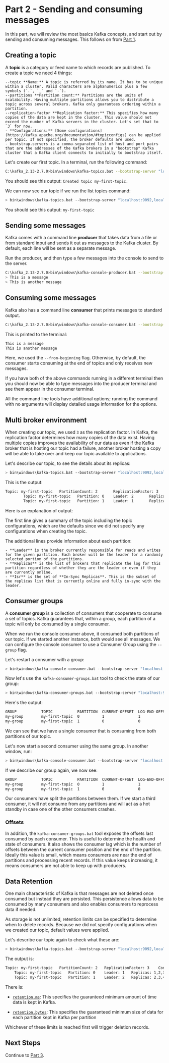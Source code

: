 # Part 2 - Sending and consuming messages

In this part, we will review the most basics Kafka concepts, and start out by sending and consuming messages. This follows on from [Part 1](../part1/README.md).

## Creating a topic

A **topic** is a category or feed name to which records are published. To create a topic we need 4 things:

    --topic **Name:** A topic is referred by its name. It has to be unique within a cluster. Valid characters are alphanumerics plus a few symbols (`.`, `_` and `-`).
    --partitions **Partition count:** Partitions are the units of scalability. Having multiple partitions allows you to distribute a topic across several brokers. Kafka only guarantees ordering within a partition.
    --replication-factor **Replication factor:** This specifies how many copies of the data are kept in the cluster. This value should not exceed the number of Kafka servers in the cluster. Let's set that to `3` for now.
    - **Configurations:** [Some configurations](https://kafka.apache.org/documentation/#topicconfigs) can be applied per topic. If not specified, the broker defaults are used.
    - bootstrap.servers is a comma-separated list of host and port pairs that are the addresses of the Kafka brokers in a "bootstrap" Kafka cluster that a Kafka client connects to initially to bootstrap itself.
    
Let's create our first topic. In a terminal, run the following command:

```sh
C:\kafka_2.13-2.7.0>bin\windows\kafka-topics.bat --bootstrap-server "localhost:9092,localhost:9192,localhost:9292" --create --replication-factor 3 --partitions 2 --topic my-first-topic
```

You should see this output: `Created topic my-first-topic.`

We can now see our topic if we run the list topics command:
```sh
> bin\windows\kafka-topics.bat --bootstrap-server "localhost:9092,localhost:9192,localhost:9292" --list
```

You should see this output:  `my-first-topic`

## Sending some messages

Kafka comes with a command line **producer** that takes data from a file or from standard input and sends it out as messages to the Kafka cluster. By default, each line will be sent as a separate message.

Run the producer, and then type a few messages into the console to send to the server.

```sh
C:\kafka_2.13-2.7.0>bin\windows\kafka-console-producer.bat --bootstrap-server "localhost:9092,localhost:9192,localhost:9292" --topic my-first-topic
> This is a message
> This is another message
```

## Consuming some messages

Kafka also has a command line **consumer** that prints messages to standard output.

```sh
C:\kafka_2.13-2.7.0>bin\windows\kafka-console-consumer.bat --bootstrap-server "localhost:9092,localhost:9192,localhost:9292" --topic my-first-topic --from-beginning
```

This is printed to the terminal:

```sh
This is a message
This is another message
```

Here, we used the `--from-beginning` flag. Otherwise, by default, the consumer starts consuming at the end of topics and only receives new messages.

If you have both of the above commands running in a different terminal then you should now be able to type messages into the producer terminal and see them appear in the consumer terminal.

All the command line tools have additional options; running the command with no arguments will display detailed usage information for the options.

## Multi broker environment

When creating our topic, we used `3` as the replication factor. In Kafka, the replication factor determines how many copies of the data exist. Having multiple copies improves the availability of our data as even if the Kafka broker that is hosting our topic had a failure, another broker hosting a copy will be able to take over and keep our topic available to applications.

Let's describe our topic, to see the details about its replicas:

```sh
> bin\windows\kafka-topics.bat --bootstrap-server "localhost:9092,localhost:9192,localhost:9292" --describe --topic my-first-topic
```

This is the output:

```sh
Topic: my-first-topic   PartitionCount: 2       ReplicationFactor: 3    Configs: segment.bytes=1073741824
        Topic: my-first-topic   Partition: 0    Leader: 2       Replicas: 2,0,1 Isr: 2,0,1
        Topic: my-first-topic   Partition: 1    Leader: 1       Replicas: 1,2,0 Isr: 1,2,0
```

Here is an explanation of output:

The first line gives a summary of the topic including the topic configurations, which are the defaults since we did not specify any configurations when creating the topic.

The additional lines provide information about each partition:

    - **Leader** is the broker currently responsible for reads and writes for the given partition. Each broker will be the leader for a randomly selected portion of the partitions.
    - **Replicas** is the list of brokers that replicate the log for this partition regardless of whether they are the leader or even if they are currently online.
    - **Isr** is the set of **In-Sync Replicas**. This is the subset of the replicas list that is currently online and fully in-sync with the leader.

## Consumer groups

A **consumer group** is a collection of consumers that cooperate to consume a set of topics. Kafka guarantees that, within a group, each partition of a topic will only be consumed by a single consumer.

When we run the console consumer above, it consumed both partitions of our topic. If we started another instance, both would see all messages. We can configure the console consumer to use a Consumer Group using the `--group` flag.

Let's restart a consumer with a group:

```sh
> bin\windows\kafka-console-consumer.bat --bootstrap-server "localhost:9092,localhost:9192,localhost:9292" --topic my-first-topic --from-beginning --group my-group
```

Now let's use the `kafka-consumer-groups.bat` tool to check the state of our group:
```sh
> bin\windows\kafka-consumer-groups.bat --bootstrap-server "localhost:9092,localhost:9192,localhost:9292" --describe --group my-group
```

Here's the output:

```sh
GROUP           TOPIC           PARTITION  CURRENT-OFFSET  LOG-END-OFFSET  LAG             CONSUMER-ID                                              HOST            CLIENT-ID
my-group        my-first-topic  0          1               1               0               consumer-my-group-1-a139ff8b-4e7d-40e4-8c81-660b629913d5 /169.254.0.3    consumer-my-group-1
my-group        my-first-topic  1          0               0               0               consumer-my-group-1-a139ff8b-4e7d-40e4-8c81-660b629913d5 /169.254.0.3    consumer-my-group-1
```


We can see that we have a single consumer that is consuming from both partitions of our topic.

Let's now start a second consumer using the same group. In another window, run:

```sh
> bin\windows\kafka-console-consumer.bat --bootstrap-server "localhost:9092,localhost:9192,localhost:9292" --topic my-first-topic --from-beginning --group my-group
```

If we describe our group again, we now see:
```sh
GROUP           TOPIC           PARTITION  CURRENT-OFFSET  LOG-END-OFFSET  LAG             CONSUMER-ID                                              HOST            CLIENT-ID
my-group        my-first-topic  0          1               1               0               consumer-my-group-1-287eb22f-a2e2-4a8d-9c22-b120622bf885 /169.254.0.3    consumer-my-group-1
my-group        my-first-topic  1          0               0               0               consumer-my-group-1-a139ff8b-4e7d-40e4-8c81-660b629913d5 /169.254.0.3    consumer-my-group-1
```

Our consumers have split the partitions between them. If we start a third consumer, it will not consume from any partitions and will act as a hot standby in case one of the other consumers crashes.

### Offsets

In addition, the `kafka-consumer-groups.bat` tool exposes the offsets last consumed by each consumer. This is useful to determine the health and state of consumers. It also shows the consumer lag which is the number of offsets between the current consumer position and the end of the partition. Ideally this value is small, which means consumers are near the end of partitions and processing recent records. If this value keeps increasing, it means consumers are not able to keep up with producers.


## Data Retention

One main characteristic of Kafka is that messages are not deleted once consumed but instead they are persisted. This persistence allows data to be consumed by many consumers and also enables consumers to reprocess data if needed.

As storage is not unlimited, retention limits can be specified to determine when to delete records. Because we did not specify configurations when we created our topic, default values were applied.

Let's describe our topic again to check what these are:

```sh
> bin\windows\kafka-topics.bat --bootstrap-server "localhost:9092,localhost:9192,localhost:9292" --describe --topic my-first-topic
```

The output is:

```sh
Topic: my-first-topic	PartitionCount: 2	ReplicationFactor: 3	Configs: min.insync.replicas=2,segment.bytes=536870912,retention.ms=86400000,retention.bytes=1073741824
	Topic: my-first-topic	Partition: 0	Leader: 1	Replicas: 1,2,3	Isr: 1,2,3
	Topic: my-first-topic	Partition: 1	Leader: 2	Replicas: 2,3,4	Isr: 2,3,4
```

There is:

- [`retention.ms`](https://kafka.apache.org/documentation/#retention.ms): This specifies the guaranteed minimum amount of time data is kept in Kafka.

- [`retention.bytes`](https://kafka.apache.org/documentation/#retention.bytes): This specifies the guaranteed minimum size of data for each partition kept in Kafka per partition

Whichever of these limits is reached first will trigger deletion records.

## Next Steps

Continue to [Part 3](../part3/README.md).
